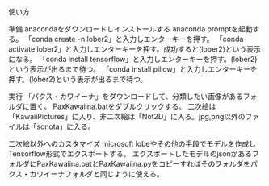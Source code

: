 使い方

準備
anacondaをダウンロードしインストールする
anaconda promptを起動する。
「conda create -n lober2」と入力しエンターキーを押す。
「conda activate lober2」と入力しエンターキーを押す。成功すると(lober2)という表示になる。
「conda install tensorflow」と入力しエンターキーを押す。(lober2)という表示が出るまで待つ。
「conda install pillow」と入力しエンターキーを押す。(lober2)という表示が出るまで待つ。

実行
「パクス・カワイーナ」をダウンロードして、分類したい画像があるフォルダに置く。
PaxKawaiina.batをダブルクリックする。
二次絵は「KawaiiPictures」に入り、非二次絵は「Not2D」に入る。jpg,png以外のファイルは「sonota」に入る。

二次絵以外へのカスタマイズ
microsoft lobeやその他の手段でモデルを作成しTensorflow形式でエクスポートする。
エクスポートしたモデルのjsonがあるフォルダにPaxKawaiina.batとPaxKawaiina.pyをコピーすればそのフォルダをパクス・カワイーナフォルダと同じように使える。
